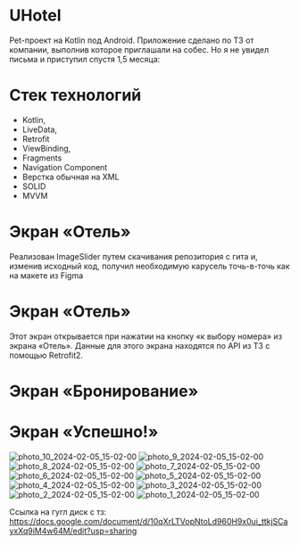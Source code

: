# UHotel
Pet-проект на Kotlin под Android. Приложение сделано по ТЗ от компании, выполнив которое приглашали на собес. Но я не увидел письма и приступил спустя 1,5 месяца: 


# Стек технологий
- Kotlin,
- LiveData,
- Retrofit
- ViewBinding,
- Fragments
- Navigation Component
- Верстка обычная на XML
- SOLID
- MVVM
# Экран «Отель»
Реализован ImageSlider путем скачивания репозитория с гита и, изменив исходный код, получил необходимую карусель точь-в-точь как на макете из Figma


# Экран «Отель»
Этот экран открывается при нажатии на кнопку «к выбору номера» из экрана «Отель». Данные для этого экрана находятся по API из ТЗ с помощью Retrofit2.


# Экран «Бронирование»


# Экран «Успешно!»






![photo_10_2024-02-05_15-02-00](https://github.com/produman66/UHotel/assets/115027939/8e23a960-3912-4990-ab9a-ebb7b2103006)
![photo_9_2024-02-05_15-02-00](https://github.com/produman66/UHotel/assets/115027939/365e75fb-53bd-4068-aca2-ea55988b7482)
![photo_8_2024-02-05_15-02-00](https://github.com/produman66/UHotel/assets/115027939/0e893091-2b51-4bc4-a921-c3b7550beca6)
![photo_7_2024-02-05_15-02-00](https://github.com/produman66/UHotel/assets/115027939/a894645e-5bf9-40b0-be02-9880ae0407c6)
![photo_6_2024-02-05_15-02-00](https://github.com/produman66/UHotel/assets/115027939/a22c9e34-e901-4897-a3d3-4f14133dd33c)
![photo_5_2024-02-05_15-02-00](https://github.com/produman66/UHotel/assets/115027939/8ee9575f-b9a6-430e-abdb-b254e6a19c9f)
![photo_4_2024-02-05_15-02-00](https://github.com/produman66/UHotel/assets/115027939/396b96d5-30ae-484a-a042-f8197804dc90)
![photo_3_2024-02-05_15-02-00](https://github.com/produman66/UHotel/assets/115027939/1d39a92e-c62b-4ede-90e3-3a97d18f766d)
![photo_2_2024-02-05_15-02-00](https://github.com/produman66/UHotel/assets/115027939/0c93af4b-b089-488f-9b88-93666093d5d0)
![photo_1_2024-02-05_15-02-00](https://github.com/produman66/UHotel/assets/115027939/8f735351-2a5a-412a-9ba0-d95fa77ccb24)










Ссылка на гугл диск с тз:
https://docs.google.com/document/d/10qXrLTVopNtoLd960H9x0ui_ttkjSCayxXq9iM4w64M/edit?usp=sharing
